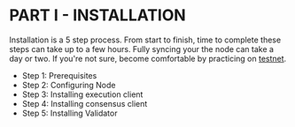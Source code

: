 # PART I - INSTALLATION

Installation is a 5 step process. From start to finish, time to complete these steps can take up to a few hours. Fully syncing your the node can take a day or two. If you're not sure, become comfortable by practicing on [testnet](../../guide-or-how-to-setup-a-validator-on-eth2-testnet-prater/).

* Step 1: Prerequisites
* Step 2: Configuring Node
* Step 3: Installing execution client
* Step 4: Installing consensus client
* Step 5: Installing Validator

